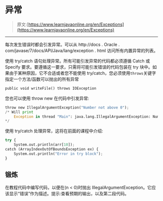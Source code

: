 # 异常

> 原文:[https://www.learnjavaonline.org/en/Exceptions](https://www.learnjavaonline.org/en/Exceptions)

* * *

每次发生错误时都会引发异常。可以从 http://docs . Oracle . com/javase/7/docs/API/Java/lang/exception . html 访问所有内置异常的列表。

使用 try/catch 语句处理异常。所有可能引发异常的代码都必须遵循 Catch 或 Specify 要求。要遵循这一要求，只需将可能引发错误的代码包装在 try 块中。如果由于某种原因，它不合适或者您不能使用 try/catch，您必须使用`throws`关键字指定一个方法/函数可以抛出的所有异常

```py
public void writeFile() throws IOException 
```

您也可以使用 throw new 在代码中引发异常:

```py
throw new IllegalArgumentException("Number not above 0");
/* Will print 
    Exception in thread "Main": java.lang.IllegalArgumentException: Number not above 0
*/ 
```

使用 try/catch 处理异常，这将在前面的课程中介绍:

```py
try {
    System.out.println(arr[10]);
catch (ArrayIndexOutOfBoundsException ex) {
    System.out.println("Error in try block");
} 
```

## 锻炼

在教程代码中编写代码，以便在(n < 0)时抛出 IllegalArgumentException。它应该显示“错误”作为描述。提示:查看预期的输出，以及第二段代码。